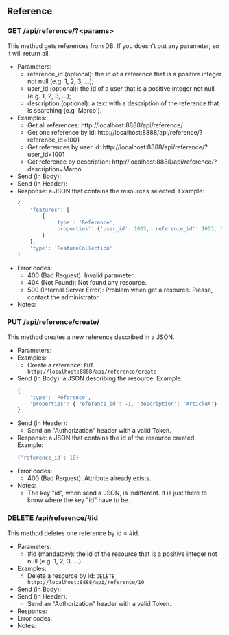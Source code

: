 ## Reference


### GET /api/reference/?\<params>

This method gets references from DB. If you doesn't put any parameter, so it will return all.
- Parameters:
    - reference_id (optional): the id of a reference that is a positive integer not null (e.g. 1, 2, 3, ...);
    - user_id (optional): the id of a user that is a positive integer not null (e.g. 1, 2, 3, ...);
    - description (optional): a text with a description of the reference that is searching (e.g 'Marco').
- Examples:
     - Get all references: http://localhost:8888/api/reference/
     - Get one reference by id: http://localhost:8888/api/reference/?reference_id=1001
     - Get references by user id: http://localhost:8888/api/reference/?user_id=1001
     - Get reference by description: http://localhost:8888/api/reference/?description=Marco
- Send (in Body):
- Send (in Header):
- Response: a JSON that contains the resources selected. Example:
    ```javascript
    {
        'features': [
            {
                'type': 'Reference',
                'properties': {'user_id': 1003, 'reference_id': 1053, 'description': 'DissertationD'}
            }
        ],
        'type': 'FeatureCollection'
    }
    ```
- Error codes:
    - 400 (Bad Request): Invalid parameter.
    - 404 (Not Found): Not found any resource.
    - 500 (Internal Server Error): Problem when get a resource. Please, contact the administrator.
- Notes:


### PUT /api/reference/create/

This method creates a new reference described in a JSON.
- Parameters:
- Examples:
    - Create a reference: ```PUT http://localhost:8888/api/reference/create```
- Send (in Body): a JSON describing the resource. Example:
    ```javascript
    {
        'type': 'Reference',
        'properties': {'reference_id': -1, 'description': 'ArticleA'}
    }
    ```
- Send (in Header):
    - Send an "Authorization" header with a valid Token.
- Response: a JSON that contains the id of the resource created. Example:
    ```javascript
    {'reference_id': 10}
    ```
- Error codes:
     - 400 (Bad Request): Attribute already exists.
    <!-- - 400 (Bad Request): The parameter reference needs to be a list. -->
    <!-- - 400 (Bad Request): Some attribute in JSON is missing. Look the documentation! -->
    <!-- - 401 (Unauthorized): It is necessary an Authorization header valid. -->
    <!-- - 500 (Internal Server Error): Problem when create a resource. Please, contact the administrator. -->
- Notes:
    - The key "id", when send a JSON, is indifferent. It is just there to know where the key "id" have to be.


<!-- - PUT /api/layer/update -->


### DELETE /api/reference/#id

This method deletes one reference by id = #id.
- Parameters:
    - #id (mandatory): the id of the resource that is a positive integer not null (e.g. 1, 2, 3, ...).
- Examples:
     - Delete a resource by id: ```DELETE http://localhost:8888/api/reference/10```
- Send (in Body):
- Send (in Header):
    - Send an "Authorization" header with a valid Token.
- Response:
- Error codes:
    <!-- - 400 (Bad Request): Invalid parameter. -->
    <!-- - 401 (Unauthorized): It is necessary an Authorization header valid. -->
    <!-- - 403 (Forbidden): The owner of the layer is the unique who can delete the layer. -->
    <!-- - 404 (Not Found): Not found any resource. -->
    <!-- - 500 (Internal Server Error): Problem when delete a resource. Please, contact the administrator. -->
- Notes:
